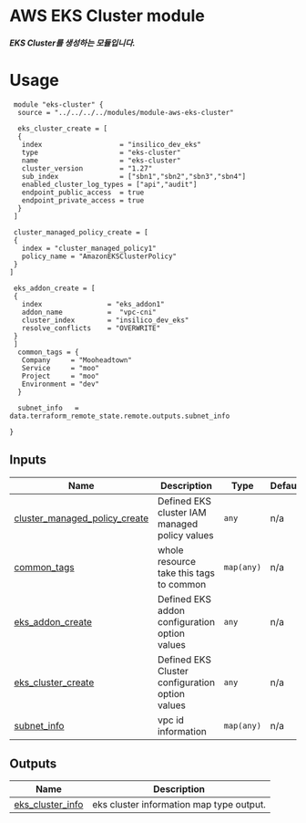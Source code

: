 <!-- BEGIN_TF_DOCS -->
# AWS EKS Cluster module

##### EKS Cluster를 생성하는 모듈입니다.

 # Usage
 ```
  module "eks-cluster" {
   source = "../../../../modules/module-aws-eks-cluster"
   
   eks_cluster_create = [
   {
    index                   = "insilico_dev_eks"
    type                    = "eks-cluster"
    name                    = "eks-cluster"
    cluster_version         = "1.27"
    sub_index               = ["sbn1","sbn2","sbn3","sbn4"]
    enabled_cluster_log_types = ["api","audit"]
    endpoint_public_access  = true
    endpoint_private_access = true
   }
  ]

  cluster_managed_policy_create = [
  {
    index = "cluster_managed_policy1"
    policy_name = "AmazonEKSClusterPolicy"
  }
]

  eks_addon_create = [
  {
    index                = "eks_addon1"
    addon_name           =  "vpc-cni"
    cluster_index        = "insilico_dev_eks"
    resolve_conflicts    = "OVERWRITE"
  }
  ]
   common_tags = {
    Company     = "Mooheadtown"
    Service     = "moo"
    Project     = "moo"
    Environment = "dev"
   }

   subnet_info   = data.terraform_remote_state.remote.outputs.subnet_info

}
 ```

## Inputs

| Name | Description | Type | Default | Required |
|------|-------------|------|---------|:--------:|
| <a name="input_cluster_managed_policy_create"></a> [cluster\_managed\_policy\_create](#input\_cluster\_managed\_policy\_create) | Defined EKS cluster IAM managed policy values | `any` | n/a | yes |
| <a name="input_common_tags"></a> [common\_tags](#input\_common\_tags) | whole resource take this tags to common | `map(any)` | n/a | yes |
| <a name="input_eks_addon_create"></a> [eks\_addon\_create](#input\_eks\_addon\_create) | Defined EKS addon configuration option values | `any` | n/a | yes |
| <a name="input_eks_cluster_create"></a> [eks\_cluster\_create](#input\_eks\_cluster\_create) | Defined EKS Cluster configuration option values | `any` | n/a | yes |
| <a name="input_subnet_info"></a> [subnet\_info](#input\_subnet\_info) | vpc id information | `map(any)` | n/a | yes |

## Outputs

| Name | Description |
|------|-------------|
| <a name="output_eks_cluster_info"></a> [eks\_cluster\_info](#output\_eks\_cluster\_info) | eks cluster information map type output. |
<!-- END_TF_DOCS -->